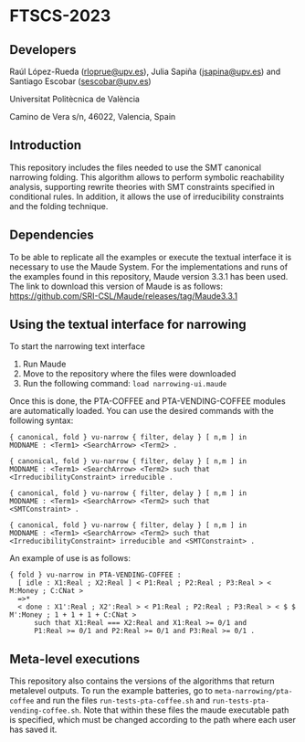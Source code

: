 # FTSCS-2023

## Developers
Raúl López-Rueda (rloprue@upv.es), Julia Sapiña (jsapina@upv.es) and Santiago Escobar (sescobar@upv.es)

Universitat Politècnica de València

Camino de Vera s/n, 46022, Valencia, Spain

## Introduction
This repository includes the files needed to use the SMT canonical narrowing folding. This algorithm allows to perform symbolic reachability analysis, supporting rewrite theories with SMT constraints specified in conditional rules. In addition, it allows the use of irreducibility constraints and the folding technique.

## Dependencies
To be able to replicate all the examples or execute the textual interface it is necessary to use the Maude System. For the implementations and runs of the examples found in this repository, Maude version 3.3.1 has been used. The link to download this version of Maude is as follows: 
https://github.com/SRI-CSL/Maude/releases/tag/Maude3.3.1

## Using the textual interface for narrowing
To start the narrowing text interface

1. Run Maude
2. Move to the repository where the files were downloaded
3. Run the following command: ```load narrowing-ui.maude```
   
Once this is done, the PTA-COFFEE and PTA-VENDING-COFFEE modules are automatically loaded. You can use the desired commands with the following syntax:
```
{ canonical, fold } vu-narrow { filter, delay } [ n,m ] in 
MODNAME : <Term1> <SearchArrow> <Term2> .

{ canonical, fold } vu-narrow { filter, delay } [ n,m ] in 
MODNAME : <Term1> <SearchArrow> <Term2> such that 
<IrreducibilityConstraint> irreducible .

{ canonical, fold } vu-narrow { filter, delay } [ n,m ] in 
MODNAME : <Term1> <SearchArrow> <Term2> such that 
<SMTConstraint> .

{ canonical, fold } vu-narrow { filter, delay } [ n,m ] in 
MODNAME : <Term1> <SearchArrow> <Term2> such that 
<IrreducibilityConstraint> irreducible and <SMTConstraint> .
```
An example of use is as follows:
```
{ fold } vu-narrow in PTA-VENDING-COFFEE : 
  [ idle : X1:Real ; X2:Real ] < P1:Real ; P2:Real ; P3:Real > < M:Money ; C:CNat > 
  =>* 
  < done : X1':Real ; X2':Real > < P1:Real ; P2:Real ; P3:Real > < $ $ M':Money ; 1 + 1 + 1 + C:CNat > 
      such that X1:Real === X2:Real and X1:Real >= 0/1 and 
      P1:Real >= 0/1 and P2:Real >= 0/1 and P3:Real >= 0/1 .
```

## Meta-level executions
This repository also contains the versions of the algorithms that return metalevel outputs. To run the example batteries, go to ```meta-narrowing/pta-coffee``` and run the files ```run-tests-pta-coffee.sh``` and ```run-tests-pta-vending-coffee.sh```. Note that within these files the maude executable path is specified, which must be changed according to the path where each user has saved it.
